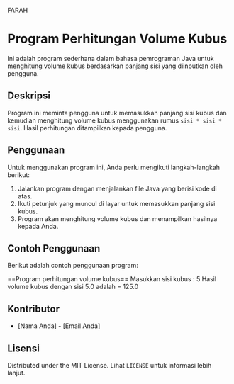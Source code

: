  FARAH 

# Program Perhitungan Volume Kubus

Ini adalah program sederhana dalam bahasa pemrograman Java untuk menghitung volume kubus berdasarkan panjang sisi yang diinputkan oleh pengguna.

## Deskripsi

Program ini meminta pengguna untuk memasukkan panjang sisi kubus dan kemudian menghitung volume kubus menggunakan rumus `sisi * sisi * sisi`. Hasil perhitungan ditampilkan kepada pengguna.

## Penggunaan

Untuk menggunakan program ini, Anda perlu mengikuti langkah-langkah berikut:

1. Jalankan program dengan menjalankan file Java yang berisi kode di atas.
2. Ikuti petunjuk yang muncul di layar untuk memasukkan panjang sisi kubus.
3. Program akan menghitung volume kubus dan menampilkan hasilnya kepada Anda.

## Contoh Penggunaan

Berikut adalah contoh penggunaan program:

==Program perhitungan volume kubus==
Masukkan sisi kubus : 5
Hasil volume kubus dengan sisi 5.0 adalah = 125.0


## Kontributor

- [Nama Anda] - [Email Anda]

## Lisensi

Distributed under the MIT License. Lihat `LICENSE` untuk informasi lebih lanjut.


